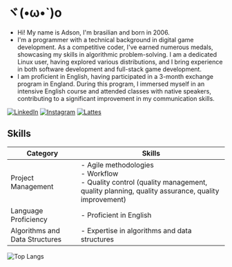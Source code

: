 # ヾ(•ω•`)o

- Hi! My name is Adson, I'm brasilian and born in 2006.
- I'm a programmer with a technical background in digital game development. As a competitive coder, I've earned numerous medals, showcasing my skills in algorithmic problem-solving. I am a dedicated Linux user, having explored various distributions, and I bring experience in both software development and full-stack game development.
- I am proficient in English, having participated in a 3-month exchange program in England. During this program, I immersed myself in an intensive English course and attended classes with native speakers, contributing to a significant improvement in my communication skills.

[![LinkedIn](https://img.shields.io/badge/LinkedIn-Profile-blue?style=flat&logo=linkedin)](https://www.linkedin.com/in/adson-gabriel-aa16a922a/)
[![Instagram](https://img.shields.io/badge/Instagram-Profile-pink?style=flat&logo=instagram)](https://www.instagram.com/i_lack_creativityo_o/)
[![Lattes](https://img.shields.io/badge/Lattes-CV-yellowgreen?style=flat&logo=book-reader)](https://wwws.cnpq.br/cvlattesweb/PKG_MENU.menu?f_cod=F04BAE4D92EF5C80D3E4A1701533439A#)

## Skills

| Category              | Skills                                                                                       |
|-----------------------|----------------------------------------------------------------------------------------------|
| Project Management    | - Agile methodologies<br> - Workflow<br> - Quality control (quality management, quality planning, quality assurance, quality improvement) |
| Language Proficiency  | - Proficient in English                                                                      |
| Algorithms and Data Structures | - Expertise in algorithms and data structures                                                |

![Top Langs](https://github-readme-stats.vercel.app/api/top-langs/?username=Gato-Capitao&layout=compact&theme=transparent)


